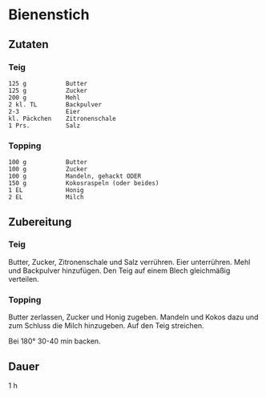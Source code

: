 # Bienenstich

## Zutaten
### Teig
    125 g           Butter
    125 g           Zucker
    200 g           Mehl
    2 kl. TL        Backpulver
    2-3             Eier
    kl. Päckchen    Zitronenschale
    1 Prs.          Salz
    
### Topping
    100 g           Butter
    100 g           Zucker
    100 g           Mandeln, gehackt ODER
    150 g           Kokosraspeln (oder beides)
    1 EL            Honig
    2 EL            Milch
    

## Zubereitung
### Teig
Butter, Zucker, Zitronenschale und Salz verrühren. Eier unterrühren. Mehl und Backpulver hinzufügen. Den Teig auf einem Blech gleichmäßig verteilen.

### Topping
Butter zerlassen, Zucker und Honig zugeben. Mandeln und Kokos dazu und zum Schluss die Milch hinzugeben. Auf den Teig streichen. 

Bei 180° 30-40 min backen. 

## Dauer
1 h

